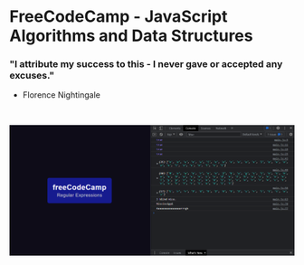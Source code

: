 <div align="start">

# FreeCodeCamp - JavaScript Algorithms and Data Structures

### "I attribute my success to this - I never gave or accepted any excuses."

- Florence Nightingale
</div>

<br>

<div align="center">

![JCAVI](/img/codecamp.png)

</div>
